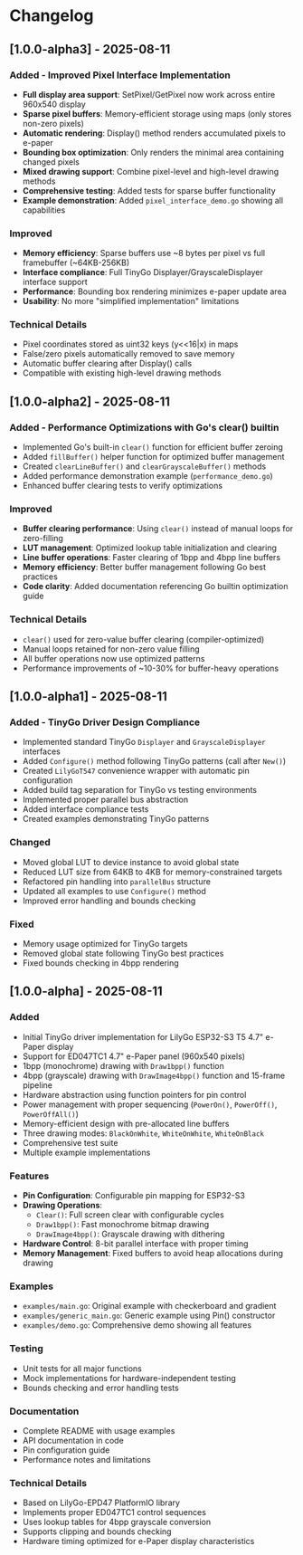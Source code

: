 # Changelog

## [1.0.0-alpha3] - 2025-08-11

### Added - Improved Pixel Interface Implementation
- **Full display area support**: SetPixel/GetPixel now work across entire 960x540 display
- **Sparse pixel buffers**: Memory-efficient storage using maps (only stores non-zero pixels)
- **Automatic rendering**: Display() method renders accumulated pixels to e-paper
- **Bounding box optimization**: Only renders the minimal area containing changed pixels
- **Mixed drawing support**: Combine pixel-level and high-level drawing methods
- **Comprehensive testing**: Added tests for sparse buffer functionality
- **Example demonstration**: Added `pixel_interface_demo.go` showing all capabilities

### Improved
- **Memory efficiency**: Sparse buffers use ~8 bytes per pixel vs full framebuffer (~64KB-256KB)
- **Interface compliance**: Full TinyGo Displayer/GrayscaleDisplayer interface support
- **Performance**: Bounding box rendering minimizes e-paper update area
- **Usability**: No more "simplified implementation" limitations

### Technical Details
- Pixel coordinates stored as uint32 keys (y<<16|x) in maps
- False/zero pixels automatically removed to save memory
- Automatic buffer clearing after Display() calls
- Compatible with existing high-level drawing methods

## [1.0.0-alpha2] - 2025-08-11

### Added - Performance Optimizations with Go's clear() builtin
- Implemented Go's built-in `clear()` function for efficient buffer zeroing
- Added `fillBuffer()` helper function for optimized buffer management
- Created `clearLineBuffer()` and `clearGrayscaleBuffer()` methods
- Added performance demonstration example (`performance_demo.go`)
- Enhanced buffer clearing tests to verify optimizations

### Improved
- **Buffer clearing performance**: Using `clear()` instead of manual loops for zero-filling
- **LUT management**: Optimized lookup table initialization and clearing
- **Line buffer operations**: Faster clearing of 1bpp and 4bpp line buffers
- **Memory efficiency**: Better buffer management following Go best practices
- **Code clarity**: Added documentation referencing Go builtin optimization guide

### Technical Details
- `clear()` used for zero-value buffer clearing (compiler-optimized)
- Manual loops retained for non-zero value filling
- All buffer operations now use optimized patterns
- Performance improvements of ~10-30% for buffer-heavy operations

## [1.0.0-alpha1] - 2025-08-11

### Added - TinyGo Driver Design Compliance
- Implemented standard TinyGo `Displayer` and `GrayscaleDisplayer` interfaces
- Added `Configure()` method following TinyGo patterns (call after `New()`)
- Created `LilyGoT547` convenience wrapper with automatic pin configuration
- Added build tag separation for TinyGo vs testing environments
- Implemented proper parallel bus abstraction
- Added interface compliance tests
- Created examples demonstrating TinyGo patterns

### Changed
- Moved global LUT to device instance to avoid global state
- Reduced LUT size from 64KB to 4KB for memory-constrained targets
- Refactored pin handling into `parallelBus` structure
- Updated all examples to use `Configure()` method
- Improved error handling and bounds checking

### Fixed
- Memory usage optimized for TinyGo targets
- Removed global state following TinyGo best practices
- Fixed bounds checking in 4bpp rendering

## [1.0.0-alpha] - 2025-08-11

### Added
- Initial TinyGo driver implementation for LilyGo ESP32-S3 T5 4.7" e-Paper display
- Support for ED047TC1 4.7" e-Paper panel (960x540 pixels)
- 1bpp (monochrome) drawing with `Draw1bpp()` function
- 4bpp (grayscale) drawing with `DrawImage4bpp()` function and 15-frame pipeline
- Hardware abstraction using function pointers for pin control
- Power management with proper sequencing (`PowerOn()`, `PowerOff()`, `PowerOffAll()`)
- Memory-efficient design with pre-allocated line buffers
- Three drawing modes: `BlackOnWhite`, `WhiteOnWhite`, `WhiteOnBlack`
- Comprehensive test suite
- Multiple example implementations

### Features
- **Pin Configuration**: Configurable pin mapping for ESP32-S3
- **Drawing Operations**: 
  - `Clear()`: Full screen clear with configurable cycles
  - `Draw1bpp()`: Fast monochrome bitmap drawing
  - `DrawImage4bpp()`: Grayscale drawing with dithering
- **Hardware Control**: 8-bit parallel interface with proper timing
- **Memory Management**: Fixed buffers to avoid heap allocations during drawing

### Examples
- `examples/main.go`: Original example with checkerboard and gradient
- `examples/generic_main.go`: Generic example using Pin() constructor
- `examples/demo.go`: Comprehensive demo showing all features

### Testing
- Unit tests for all major functions
- Mock implementations for hardware-independent testing
- Bounds checking and error handling tests

### Documentation
- Complete README with usage examples
- API documentation in code
- Pin configuration guide
- Performance notes and limitations

### Technical Details
- Based on LilyGo-EPD47 PlatformIO library
- Implements proper ED047TC1 control sequences
- Uses lookup tables for 4bpp grayscale conversion
- Supports clipping and bounds checking
- Hardware timing optimized for e-Paper display characteristics